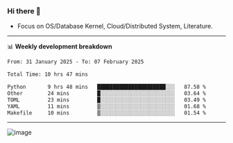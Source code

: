 ### Hi there 👋
<!-- * Daily Meditation via Leetcode/Competitive-Programming. -->
* Focus on OS/Database Kernel, Cloud/Distributed System, Literature.

-------

📊 **Weekly development breakdown**
<!--START_SECTION:waka-->

```txt
From: 31 January 2025 - To: 07 February 2025

Total Time: 10 hrs 47 mins

Python       9 hrs 48 mins   ██████████████████████░░░   87.58 %
Other        24 mins         █░░░░░░░░░░░░░░░░░░░░░░░░   03.64 %
TOML         23 mins         █░░░░░░░░░░░░░░░░░░░░░░░░   03.49 %
YAML         11 mins         ▒░░░░░░░░░░░░░░░░░░░░░░░░   01.68 %
Makefile     10 mins         ▒░░░░░░░░░░░░░░░░░░░░░░░░   01.54 %
```

<!--END_SECTION:waka-->

-------

<!-- [![Leetcode Stats](https://leetcard.jacoblin.cool/hzhang413?font=Fira+Mono)](https://leetcode.com/fxrc) -->
![image](./cyberpunk-ghost-in-the-shell.gif)
<!--![image](./gis-archive.png)-->
